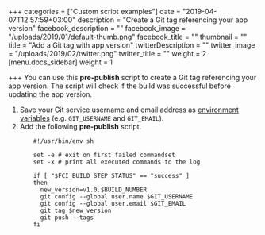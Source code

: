 +++
categories = ["Custom script examples"]
date = "2019-04-07T12:57:59+03:00"
description = "Create a Git tag referencing your app version"
facebook_description = ""
facebook_image = "/uploads/2019/01/default-thumb.png"
facebook_title = ""
thumbnail = ""
title = "Add a Git tag with app version"
twitterDescription = ""
twitter_image = "/uploads/2019/02/twitter.png"
twitter_title = ""
weight = 2
[menu.docs_sidebar]
weight = 1

+++
You can use this **pre-publish** script to create a Git tag referencing your app version. The script will check if the build was successful before updating the app version.

1. Save your Git service username and email address as [environment variables](https://docs.codemagic.io/building/environment-variables/) (e.g. `GIT_USERNAME` and `GIT_EMAIL`).
2. Add the following **pre-publish** script.
```
       #!/usr/bin/env sh

       set -e # exit on first failed commandset
       set -x # print all executed commands to the log

       if [ "$FCI_BUILD_STEP_STATUS" == "success" ]
       then
         new_version=v1.0.$BUILD_NUMBER
         git config --global user.name $GIT_USERNAME
         git config --global user.email $GIT_EMAIL
         git tag $new_version
         git push --tags
       fi
```
